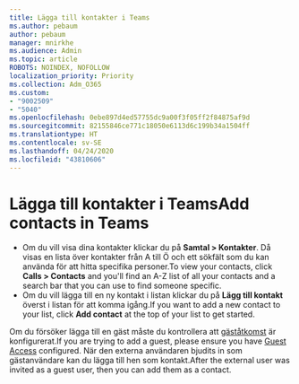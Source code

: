 ```yaml
---
title: Lägga till kontakter i Teams
ms.author: pebaum
author: pebaum
manager: mnirkhe
ms.audience: Admin
ms.topic: article
ROBOTS: NOINDEX, NOFOLLOW
localization_priority: Priority
ms.collection: Adm_O365
ms.custom:
- "9002509"
- "5040"
ms.openlocfilehash: 0ebe897d4ed57755dc9a00f3f05ff2f84875af9d
ms.sourcegitcommit: 82155846ce771c18050e6113d6c199b34a1504ff
ms.translationtype: HT
ms.contentlocale: sv-SE
ms.lasthandoff: 04/24/2020
ms.locfileid: "43810606"
---
```

# <a name="add-contacts-in-teams"></a><span data-ttu-id="d8b21-102">Lägga till kontakter i Teams</span><span class="sxs-lookup"><span data-stu-id="d8b21-102">Add contacts in Teams</span></span>

- <span data-ttu-id="d8b21-103">Om du vill visa dina kontakter klickar du på **Samtal > Kontakter**. Då visas en lista över kontakter från A till Ö och ett sökfält som du kan använda för att hitta specifika personer.</span><span class="sxs-lookup"><span data-stu-id="d8b21-103">To view your contacts, click **Calls > Contacts** and you'll find an A-Z list of all your contacts and a search bar that you can use to find someone specific.</span></span> 
- <span data-ttu-id="d8b21-104">Om du vill lägga till en ny kontakt i listan klickar du på **Lägg till kontakt** överst i listan för att komma igång.</span><span class="sxs-lookup"><span data-stu-id="d8b21-104">If you want to add a new contact to your list, click **Add contact** at the top of your list to get started.</span></span>

<span data-ttu-id="d8b21-105">Om du försöker lägga till en gäst måste du kontrollera att [gäståtkomst](https://docs.microsoft.com/microsoftteams/set-up-guests) är konfigurerat.</span><span class="sxs-lookup"><span data-stu-id="d8b21-105">If you are trying to add a guest, please ensure you have [Guest Access](https://docs.microsoft.com/microsoftteams/set-up-guests) configured.</span></span> <span data-ttu-id="d8b21-106">När den externa användaren bjudits in som gästanvändare kan du lägga till hen som kontakt.</span><span class="sxs-lookup"><span data-stu-id="d8b21-106">After the external user was invited as a guest user, then you can add them as a contact.</span></span>
